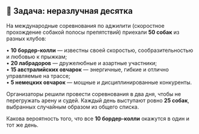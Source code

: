 ## 🐶 Задача: неразлучная десятка

На международные соревнования по аджилити (скоростное прохождение собакой полосы препятствий) приехали **50 собак** из разных клубов:

• **10 бордер-колли** — известны своей скоростью, сообразительностью и любовью к прыжкам;<br>
• **20 лабрадоров** — дружелюбные и азартные участники;<br>
• **15 австралийских овчарок** — энергичные, гибкие и отлично управляемые на трассе;<br>
• **5 немецких овчарок** — мощные и дисциплинированные конкуренты.

Организаторы решили провести соревнования в два дня, чтобы не перегружать арену и судей. Каждый день выступают ровно **25 собак**, выбранных случайным образом из общего списка.

Какова вероятность того, что все **10 бордер-колли** окажутся в один и тот же день.


